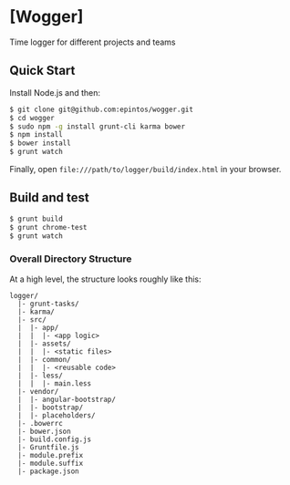 # [Wogger]

Time logger for different projects and teams

## Quick Start

Install Node.js and then:

```sh
$ git clone git@github.com:epintos/wogger.git
$ cd wogger
$ sudo npm -g install grunt-cli karma bower
$ npm install
$ bower install
$ grunt watch
```

Finally, open `file:///path/to/logger/build/index.html` in your browser.


## Build and test

```sh
$ grunt build
$ grunt chrome-test
$ grunt watch
```

### Overall Directory Structure

At a high level, the structure looks roughly like this:

```
logger/
  |- grunt-tasks/
  |- karma/
  |- src/
  |  |- app/
  |  |  |- <app logic>
  |  |- assets/
  |  |  |- <static files>
  |  |- common/
  |  |  |- <reusable code>
  |  |- less/
  |  |  |- main.less
  |- vendor/
  |  |- angular-bootstrap/
  |  |- bootstrap/
  |  |- placeholders/
  |- .bowerrc
  |- bower.json
  |- build.config.js
  |- Gruntfile.js
  |- module.prefix
  |- module.suffix
  |- package.json
```
